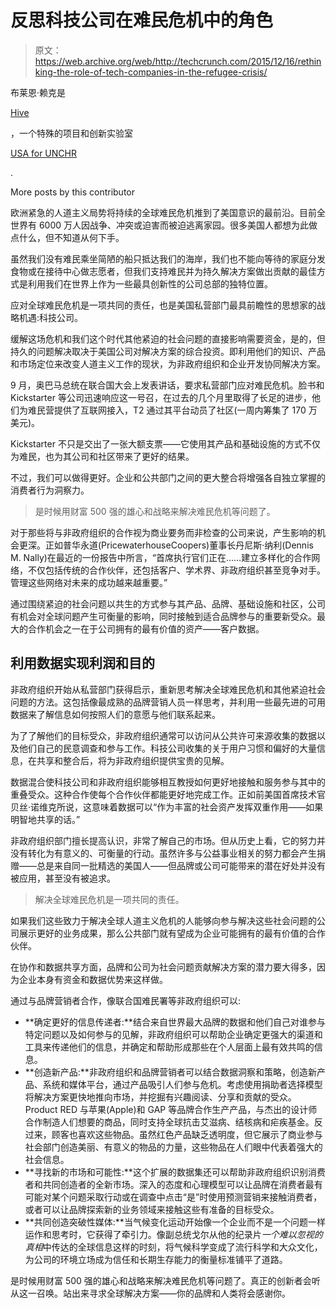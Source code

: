 # 反思科技公司在难民危机中的角色

> 原文：<https://web.archive.org/web/http://techcrunch.com/2015/12/16/rethinking-the-role-of-tech-companies-in-the-refugee-crisis/>

布莱恩·赖克是

[Hive](https://web.archive.org/web/20230320122855/http://www.projecthive.nyc/)

，一个特殊的项目和创新实验室

[USA for UNCHR](https://web.archive.org/web/20230320122855/http://www.unrefugees.org/)

.

More posts by this contributor

欧洲紧急的人道主义局势将持续的全球难民危机推到了美国意识的最前沿。目前全世界有 6000 万人因战争、冲突或迫害而被迫逃离家园。很多美国人都想为此做点什么，但不知道从何下手。

虽然我们没有难民乘坐简陋的船只抵达我们的海岸，我们也不能向等待的家庭分发食物或在接待中心做志愿者，但我们支持难民并为持久解决方案做出贡献的最佳方式是利用我们在世界上作为一些最具创新性的公司总部的独特位置。

应对全球难民危机是一项共同的责任，也是美国私营部门最具前瞻性的思想家的战略机遇:科技公司。

缓解这场危机和我们这个时代其他紧迫的社会问题的直接影响需要资金，是的，但持久的问题解决取决于美国公司对解决方案的综合投资。即利用他们的知识、产品和市场定位来改变人道主义工作的现状，为非政府组织和企业开发协同解决方案。

9 月，奥巴马总统在联合国大会上发表讲话，要求私营部门应对难民危机。脸书和 Kickstarter 等公司迅速响应这一号召，在过去的几个月里取得了长足的进步，他们为难民营提供了互联网接入，T2 通过其平台动员了社区(一周内筹集了 170 万美元)。

Kickstarter 不只是交出了一张大额支票——它使用其产品和基础设施的方式不仅为难民，也为其公司和社区带来了更好的结果。

不过，我们可以做得更好。企业和公共部门之间的更大整合将增强各自独立掌握的消费者行为洞察力。

> 是时候用财富 500 强的雄心和战略来解决难民危机等问题了。

对于那些将与非政府组织的合作视为商业要务而非检查的公司来说，产生影响的机会更深。正如普华永道(PricewaterhouseCoopers)董事长丹尼斯·纳利(Dennis M. Nally)在最近的一份报告中所言，“首席执行官们正在……建立多样化的合作网络，不仅包括传统的合作伙伴，还包括客户、学术界、非政府组织甚至竞争对手。管理这些网络对未来的成功越来越重要。”

通过围绕紧迫的社会问题以共生的方式参与其产品、品牌、基础设施和社区，公司有机会对全球问题产生可衡量的影响，同时接触到适合品牌参与的重要新受众。最大的合作机会之一在于公司拥有的最有价值的资产——客户数据。

## 利用数据实现利润和目的

非政府组织开始从私营部门获得启示，重新思考解决全球难民危机和其他紧迫社会问题的方法。这包括像最成熟的品牌营销人员一样思考，并利用一些最先进的可用数据来了解信息如何按照人们的意愿与他们联系起来。

为了了解他们的目标受众，非政府组织通常可以访问从公共许可来源收集的数据以及他们自己的民意调查和参与工作。科技公司收集的关于用户习惯和偏好的大量信息，在共享和整合后，将为非政府组织提供宝贵的见解。

数据混合使科技公司和非政府组织能够相互教授如何更好地接触和服务参与其中的重叠受众。这种合作使每个合作伙伴都能更好地完成工作。正如前美国首席技术官贝丝·诺维克所说，这意味着数据可以“作为丰富的社会资产发挥双重作用——如果明智地共享的话。”

非政府组织部门擅长提高认识，非常了解自己的市场。但从历史上看，它的努力并没有转化为有意义的、可衡量的行动。虽然许多与公益事业相关的努力都会产生捐赠——总是来自同一批精选的美国人——但品牌或公司可能带来的潜在好处并没有被应用，甚至没有被追求。

> 解决全球难民危机是一项共同的责任。

如果我们这些致力于解决全球人道主义危机的人能够向参与解决这些社会问题的公司展示更好的业务成果，那么公共部门就有望成为企业可能拥有的最有价值的合作伙伴。

在协作和数据共享方面，品牌和公司为社会问题贡献解决方案的潜力要大得多，因为企业本身有资金和数据优势来这样做。

通过与品牌营销者合作，像联合国难民署等非政府组织可以:

*   **确定更好的信息传递者:**结合来自世界最大品牌的数据和他们自己对谁参与特定问题以及如何参与的见解，非政府组织可以帮助企业确定更强大的渠道和工具来传递他们的信息，并确定和帮助形成那些在个人层面上最有效共鸣的信息。
*   **创造新产品:**非政府组织和品牌营销者可以结合数据洞察和策略，创造新产品、系统和媒体平台，通过产品吸引人们参与危机。考虑使用捐助者选择模型将解决方案更快地推向市场，并挖掘有兴趣阅读、分享和贡献的受众。Product RED 与苹果(Apple)和 GAP 等品牌合作生产产品，与杰出的设计师合作制造人们想要的商品，同时支持全球抗击艾滋病、结核病和疟疾基金。反过来，顾客也喜欢这些物品。虽然红色产品缺乏透明度，但它展示了商业参与社会部门创造美丽、有意义的物品的力量，这些物品在人们眼中代表着强大的社会信息。
*   **寻找新的市场和可能性:**这个扩展的数据集还可以帮助非政府组织识别消费者和共同创造者的全新市场。深入的态度和心理模型可以让品牌在消费者最有可能对某个问题采取行动或在调查中点击“是”时使用预测营销来接触消费者，或者可以让品牌探索新的业务领域来接触这些有准备的目标受众。
*   **共同创造突破性媒体:**当气候变化运动开始像一个企业而不是一个问题一样运作和思考时，它获得了牵引力。像副总统戈尔从他的纪录片*一个难以忽视的真相*中传达的全球信息这样的时刻，将气候科学变成了流行科学和大众文化，为公司的环境立场成为信任和长期生存能力的衡量标准铺平了道路。

是时候用财富 500 强的雄心和战略来解决难民危机等问题了。真正的创新者会听从这一召唤。站出来寻求全球解决方案——你的品牌和人类将会感谢你。